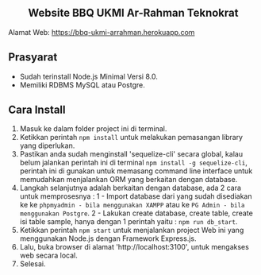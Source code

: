 <h2 align="center">Website BBQ UKMI Ar-Rahman Teknokrat </h2>

Alamat Web:
https://bbq-ukmi-arrahman.herokuapp.com

## Prasyarat
- Sudah terinstall Node.js Minimal Versi 8.0.
- Memiliki RDBMS MySQL atau Postgre.

## Cara Install
1. Masuk ke dalam folder project ini di terminal.
2. Ketikkan perintah `npm install` untuk melakukan pemasangan library yang diperlukan.
3. Pastikan anda sudah menginstall 'sequelize-cli' secara global, kalau belum jalankan perintah ini di terminal `npm install -g sequelize-cli`, perintah ini di gunakan untuk memasang command line interface untuk memudahkan menjalankan ORM yang berkaitan dengan database.
4. Langkah selanjutnya adalah berkaitan dengan database, ada 2 cara untuk memprosesnya : 
1 - Import database dari yang sudah disediakan ke ke `phpmyadmin - bila menggunakan XAMPP` atau ke `PG Admin - bila menggunakan Postgre`.
2 - Lakukan create database, create table, create isi table sample, hanya dengan 1 perintah yaitu : `npm run db_start`.
5. Ketikkan perintah `npm start` untuk menjalankan project Web ini yang menggunakan Node.js dengan Framework Express.js.
6. Lalu, buka browser di alamat 'http://localhost:3100', untuk mengakses web secara local.
7. Selesai.
